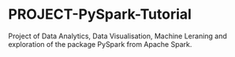 # PROJECT-PySpark-Tutorial
Project of Data Analytics, Data Visualisation, Machine Leraning and exploration of the package PySpark from Apache Spark.
